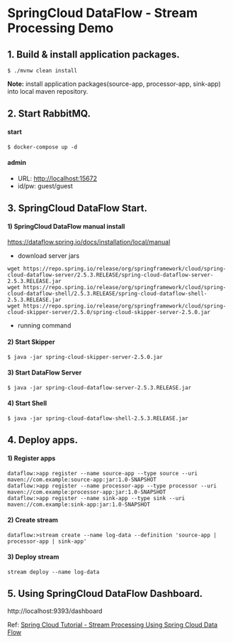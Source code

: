 # SpringCloud DataFlow - Stream Processing Demo

## 1. Build & install application packages.

```shell script
$ ./mvnw clean install
```
**Note:** install application packages(source-app, processor-app, sink-app) into local maven repository. 

## 2. Start RabbitMQ.

#### start
```shell script
$ docker-compose up -d
```

#### admin
* URL: [http://localhost:15672](http://localhost:15672)
* id/pw: guest/guest


## 3. SpringCloud DataFlow Start.

#### 1) SpringCloud DataFlow manual install
https://dataflow.spring.io/docs/installation/local/manual

* download server jars
```shell script
wget https://repo.spring.io/release/org/springframework/cloud/spring-cloud-dataflow-server/2.5.3.RELEASE/spring-cloud-dataflow-server-2.5.3.RELEASE.jar
wget https://repo.spring.io/release/org/springframework/cloud/spring-cloud-dataflow-shell/2.5.3.RELEASE/spring-cloud-dataflow-shell-2.5.3.RELEASE.jar
wget https://repo.spring.io/release/org/springframework/cloud/spring-cloud-skipper-server/2.5.0/spring-cloud-skipper-server-2.5.0.jar
```
* running command 

#### 2) Start Skipper
```shell script
$ java -jar spring-cloud-skipper-server-2.5.0.jar
```

#### 3) Start DataFlow Server
```shell script
$ java -jar spring-cloud-dataflow-server-2.5.3.RELEASE.jar
```

#### 4) Start Shell

```shell script
$ java -jar spring-cloud-dataflow-shell-2.5.3.RELEASE.jar
```

## 4. Deploy apps.

#### 1) Register apps
```shell script
dataflow:>app register --name source-app --type source --uri maven://com.example:source-app:jar:1.0-SNAPSHOT
dataflow:>app register --name processor-app --type processor --uri maven://com.example:processor-app:jar:1.0-SNAPSHOT
dataflow:>app register --name sink-app --type sink --uri maven://com.example:sink-app:jar:1.0-SNAPSHOT
```

#### 2) Create stream
```shell script
dataflow:>stream create --name log-data --definition 'source-app | processor-app | sink-app'
```

#### 3) Deploy stream
```shell script
stream deploy --name log-data
```


## 5. Using SpringCloud DataFlow Dashboard.
http://localhost:9393/dashboard






Ref: [Spring Cloud Tutorial - Stream Processing Using Spring Cloud Data Flow](https://www.javainuse.com/spring/cloud-data-flow)
